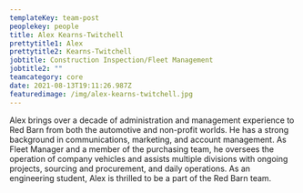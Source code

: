 ```yaml
---
templateKey: team-post
peoplekey: people
title: Alex Kearns-Twitchell
prettytitle1: Alex
prettytitle2: Kearns-Twitchell
jobtitle: Construction Inspection/Fleet Management
jobtitle2: ""
teamcategory: core
date: 2021-08-13T19:11:26.987Z
featuredimage: /img/alex-kearns-twitchell.jpg
---
```


Alex brings over a decade of administration and management experience to Red Barn from both the automotive and non-profit worlds. He has a strong background in communications, marketing, and account management. As Fleet Manager and a member of the purchasing team, he oversees the operation of company vehicles and assists multiple divisions with ongoing projects, sourcing and procurement, and daily operations. As an engineering student, Alex is thrilled to be a part of the Red Barn team.
